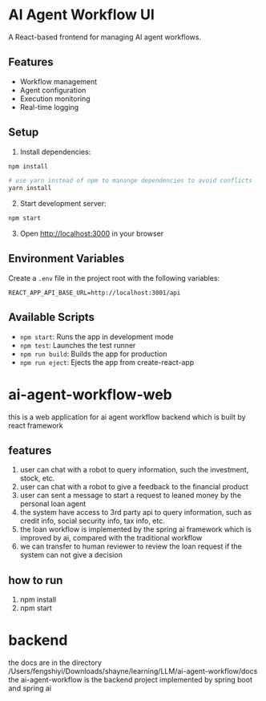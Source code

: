 # AI Agent Workflow UI

A React-based frontend for managing AI agent workflows.

## Features

- Workflow management
- Agent configuration
- Execution monitoring
- Real-time logging

## Setup

1. Install dependencies:
```bash
npm install

# use yarn instead of npm to manange dependencies to avoid conflicts
yarn install
```

2. Start development server:
```bash
npm start
```

3. Open [http://localhost:3000](http://localhost:3000) in your browser

## Environment Variables

Create a `.env` file in the project root with the following variables:

```
REACT_APP_API_BASE_URL=http://localhost:3001/api
```

## Available Scripts

- `npm start`: Runs the app in development mode
- `npm test`: Launches the test runner
- `npm run build`: Builds the app for production
- `npm run eject`: Ejects the app from create-react-app


# ai-agent-workflow-web
this is a web application for ai agent workflow backend
which is built by react framework

## features
1. user can chat with a robot to query information, such the investment, stock, etc.
2. user can chat with a robot to give a feedback to the financial product
3. user can sent a message to start a request to leaned money by the personal loan agent
4. the system have access to 3rd party api to query information, such as credit info, social security info, tax info, etc.
5. the loan workflow is implemented by the spring ai framework which is improved by ai, compared with the traditional workflow
6. we can transfer to human reviewer to review the loan request if the system can not give a decision

## how to run
1. npm install
2. npm start

# backend
the docs are in the directory /Users/fengshiyi/Downloads/shayne/learning/LLM/ai-agent-workflow/docs
the ai-agent-workflow is the backend project implemented by spring boot and spring ai

